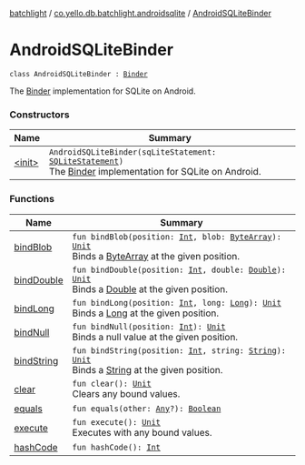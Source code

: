 [batchlight](../../index.md) / [co.yello.db.batchlight.androidsqlite](../index.md) / [AndroidSQLiteBinder](index.md)

# AndroidSQLiteBinder

`class AndroidSQLiteBinder : `[`Binder`](../../co.yello.db.batchlight/-binder/index.md)

The [Binder](../../co.yello.db.batchlight/-binder/index.md) implementation for SQLite on Android.

### Constructors

| Name | Summary |
|---|---|
| [&lt;init&gt;](-init-.md) | `AndroidSQLiteBinder(sqLiteStatement: `[`SQLiteStatement`](https://developer.android.com/reference/android/database/sqlite/SQLiteStatement.html)`)`<br>The [Binder](../../co.yello.db.batchlight/-binder/index.md) implementation for SQLite on Android. |

### Functions

| Name | Summary |
|---|---|
| [bindBlob](bind-blob.md) | `fun bindBlob(position: `[`Int`](https://kotlinlang.org/api/latest/jvm/stdlib/kotlin/-int/index.html)`, blob: `[`ByteArray`](https://kotlinlang.org/api/latest/jvm/stdlib/kotlin/-byte-array/index.html)`): `[`Unit`](https://kotlinlang.org/api/latest/jvm/stdlib/kotlin/-unit/index.html)<br>Binds a [ByteArray](https://kotlinlang.org/api/latest/jvm/stdlib/kotlin/-byte-array/index.html) at the given position. |
| [bindDouble](bind-double.md) | `fun bindDouble(position: `[`Int`](https://kotlinlang.org/api/latest/jvm/stdlib/kotlin/-int/index.html)`, double: `[`Double`](https://kotlinlang.org/api/latest/jvm/stdlib/kotlin/-double/index.html)`): `[`Unit`](https://kotlinlang.org/api/latest/jvm/stdlib/kotlin/-unit/index.html)<br>Binds a [Double](https://kotlinlang.org/api/latest/jvm/stdlib/kotlin/-double/index.html) at the given position. |
| [bindLong](bind-long.md) | `fun bindLong(position: `[`Int`](https://kotlinlang.org/api/latest/jvm/stdlib/kotlin/-int/index.html)`, long: `[`Long`](https://kotlinlang.org/api/latest/jvm/stdlib/kotlin/-long/index.html)`): `[`Unit`](https://kotlinlang.org/api/latest/jvm/stdlib/kotlin/-unit/index.html)<br>Binds a [Long](https://kotlinlang.org/api/latest/jvm/stdlib/kotlin/-long/index.html) at the given position. |
| [bindNull](bind-null.md) | `fun bindNull(position: `[`Int`](https://kotlinlang.org/api/latest/jvm/stdlib/kotlin/-int/index.html)`): `[`Unit`](https://kotlinlang.org/api/latest/jvm/stdlib/kotlin/-unit/index.html)<br>Binds a null value at the given position. |
| [bindString](bind-string.md) | `fun bindString(position: `[`Int`](https://kotlinlang.org/api/latest/jvm/stdlib/kotlin/-int/index.html)`, string: `[`String`](https://kotlinlang.org/api/latest/jvm/stdlib/kotlin/-string/index.html)`): `[`Unit`](https://kotlinlang.org/api/latest/jvm/stdlib/kotlin/-unit/index.html)<br>Binds a [String](https://kotlinlang.org/api/latest/jvm/stdlib/kotlin/-string/index.html) at the given position. |
| [clear](clear.md) | `fun clear(): `[`Unit`](https://kotlinlang.org/api/latest/jvm/stdlib/kotlin/-unit/index.html)<br>Clears any bound values. |
| [equals](equals.md) | `fun equals(other: `[`Any`](https://kotlinlang.org/api/latest/jvm/stdlib/kotlin/-any/index.html)`?): `[`Boolean`](https://kotlinlang.org/api/latest/jvm/stdlib/kotlin/-boolean/index.html) |
| [execute](execute.md) | `fun execute(): `[`Unit`](https://kotlinlang.org/api/latest/jvm/stdlib/kotlin/-unit/index.html)<br>Executes with any bound values. |
| [hashCode](hash-code.md) | `fun hashCode(): `[`Int`](https://kotlinlang.org/api/latest/jvm/stdlib/kotlin/-int/index.html) |
